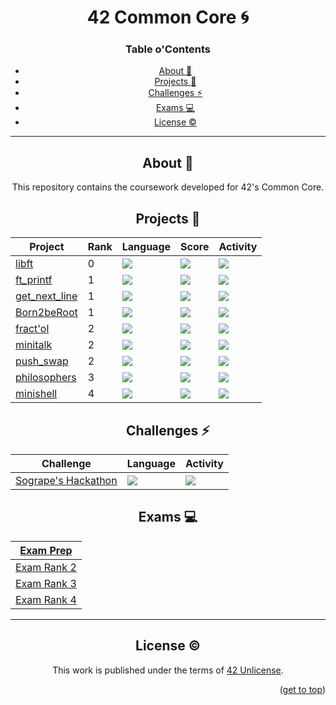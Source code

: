 <a name="readme-top"></a>
<div align="center">
<h1>42 Common Core 🌀</h1>

<h3 align=center>Table o'Contents</h3>

<!-- mtoc-start -->

* [About :pushpin:](#about-pushpin)
* [Projects :checkered_flag:](#projects-checkered_flag)
* [Challenges :zap:](#challenges-zap)
* [Exams :computer: ](#exams-computer-)
* [License :copyright:](#license-copyright)

<!-- mtoc-end -->
<div/>

___

<div align=center>

## About :pushpin:

This repository contains the coursework developed for 42's Common Core.

<div align="center">

## Projects :checkered_flag:

| Project                                                         | Rank | Language                                                                       | Score                                                                          | Activity                                                                 |
| ---                                                             | ---  | ---                                                                            | ---                                                                            | ---                                                                      |
| <a href="https://github.com/PedroZappa/42_libft">libft</a>         | 0    | <img src="https://img.shields.io/github/languages/top/PedroZappa/42_libft" />     | <img src="https://img.shields.io/badge/125%20%2F%20100%20%E2%98%85-success" /> | <img src="https://img.shields.io/github/last-commit/PedroZappa/42_libft" /> |
| <a href="https://github.com/PedroZappa/ft_printf">ft_printf</a> | 1    | <img src="https://img.shields.io/github/languages/top/PedroZappa/42_ft_printf" /> | <img src="https://img.shields.io/badge/125%20%2F%20100%20%E2%98%85-success" /> | <img src="https://img.shields.io/github/last-commit/PedroZappa/42_ft_printf" /> |
| <a href="https://github.com/PedroZappa/get_next_line">get_next_line</a> | 1    | <img src="https://img.shields.io/github/languages/top/PedroZappa/42_get_next_line" /> | <img src="https://img.shields.io/badge/125%20%2F%20100%20%E2%98%85-success" /> | <img src="https://img.shields.io/github/last-commit/PedroZappa/42_get_next_line" /> |
| <a href="https://github.com/PedroZappa/Born2beRoot">Born2beRoot</a> | 1    | <img src="https://img.shields.io/github/languages/top/PedroZappa/42_Born2beRoot" /> | <img src="https://img.shields.io/badge/125%20%2F%20100%20%E2%98%85-success" /> | <img src="https://img.shields.io/github/last-commit/PedroZappa/42_Born2beRoot" /> |
| <a href="https://github.com/PedroZappa/42_fractol">fract'ol</a> | 2    | <img src="https://img.shields.io/github/languages/top/PedroZappa/42_fractol" /> | <img src="https://img.shields.io/badge/125%20%2F%20100%20%E2%98%85-success" /> | <img src="https://img.shields.io/github/last-commit/PedroZappa/42_fractol" /> |
| <a href="https://github.com/PedroZappa/42_minitalk">minitalk</a> | 2    | <img src="https://img.shields.io/github/languages/top/PedroZappa/42_minitalk" /> | <img src="https://img.shields.io/badge/125%20%2F%20100%20%E2%98%85-success" /> | <img src="https://img.shields.io/github/last-commit/PedroZappa/42_minitalk" /> |
| <a href="https://github.com/PedroZappa/42_push_swap">push_swap</a> | 2    | <img src="https://img.shields.io/github/languages/top/PedroZappa/42_push_swap" /> | <img src="https://img.shields.io/badge/125%20%2F%20100%20%E2%98%85-success" /> | <img src="https://img.shields.io/github/last-commit/PedroZappa/42_push_swap" /> |
| <a href="https://github.com/PedroZappa/42_philosophers">philosophers</a> | 3    | <img src="https://img.shields.io/github/languages/top/PedroZappa/42_philosophers" /> | <img src="https://img.shields.io/badge/125%20%2F%20100%20%E2%98%85-success" /> | <img src="https://img.shields.io/github/last-commit/PedroZappa/42_philosophers" /> |
| <a href="https://github.com/PedroZappa/42_minishell">minishell</a> | 4    | <img src="https://img.shields.io/github/languages/top/PedroZappa/42_minishell" /> | <img src="https://img.shields.io/badge/99%20%2F%20100%20%E2%98%85-success" /> | <img src="https://img.shields.io/github/last-commit/PedroZappa/42_minishell" /> |


</div>

<div align="center">

## Challenges :zap:


| Challenge                                                                            | Language                                                                                  | Activity                                                                                |
| ---                                                                                  | ---                                                                                       | ---                                                                                     |
| <a href="https://github.com/PedroZappa/42_sogrape_hackathon">Sogrape's Hackathon</a> | <img src="https://img.shields.io/github/languages/top/PedroZappa/42-sogrape-hackathon" /> | <img src="https://img.shields.io/github/last-commit/PedroZappa/42-sogrape-hackathon" /> |

</div>

## Exams :computer: 

| <a href="https://github.com/PedroZappa/42ExamPrep">Exam Prep</a> |
| ----- |
| <a href="https://github.com/PedroZappa/42ExamPrep/tree/main/Rank_2">Exam Rank 2</a> |
| <a href="https://github.com/PedroZappa/42ExamPrep/tree/main/Rank_3">Exam Rank 3</a> |
| <a href="https://github.com/PedroZappa/42ExamPrep/tree/main/Rank_4">Exam Rank 4</a> |

___

## License :copyright:

This work is published under the terms of <a href="https://github.com/PedroZappa/ft_printf/blob/master/LICENSE">42 Unlicense</a>.

<p align="right">(<a href="#readme-top">get to top</a>)</p>
